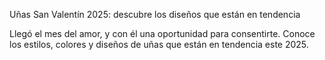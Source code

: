 Uñas San Valentín 2025: descubre los diseños que están en tendencia

Llegó el mes del amor, y con él una oportunidad para consentirte. Conoce los estilos, colores y diseños de uñas que están en tendencia este 2025.

